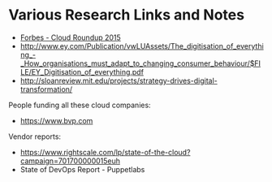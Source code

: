 # Various Research Links and Notes

- [Forbes - Cloud Roundup 2015](http://www.forbes.com/sites/louiscolumbus/2016/03/13/roundup-of-cloud-computing-forecasts-and-market-estimates-2016/#2974ad6c74b0)
- http://www.ey.com/Publication/vwLUAssets/The_digitisation_of_everything_-_How_organisations_must_adapt_to_changing_consumer_behaviour/$FILE/EY_Digitisation_of_everything.pdf
- http://sloanreview.mit.edu/projects/strategy-drives-digital-transformation/


People funding all these cloud companies:
- https://www.bvp.com


Vendor reports:
- https://www.rightscale.com/lp/state-of-the-cloud?campaign=701700000015euh
- State of DevOps Report - Puppetlabs


